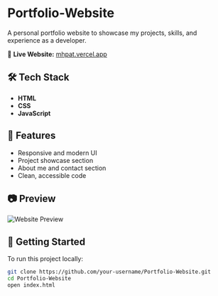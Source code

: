 # Portfolio-Website

A personal portfolio website to showcase my projects, skills, and experience as a developer.

🚀 **Live Website:** [mhpat.vercel.app](https://mhpat.vercel.app/)

## 🛠 Tech Stack

- **HTML**
- **CSS**
- **JavaScript**

## 📌 Features

- Responsive and modern UI
- Project showcase section
- About me and contact section
- Clean, accessible code

## 📷 Preview

![Website Preview](https://mhpat.vercel.app/preview.png) <!-- Optional: Replace with an actual preview image if available -->

## 📁 Getting Started

To run this project locally:

```bash
git clone https://github.com/your-username/Portfolio-Website.git
cd Portfolio-Website
open index.html
